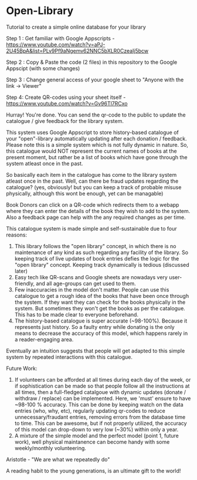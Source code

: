 # Open-Library
Tutorial to create a simple online database for your library

Step 1 : Get familiar with Google Appscripts - https://www.youtube.com/watch?v=aPJ-2U45BpA&list=PLv9Pf9aNgemv62NNC5bXLR0CzeaIj5bcw

Step 2 : Copy & Paste the code (2 files) in this repository to the Google Appscipt (with some changes)

Step 3 : Change general access of your google sheet to "Anyone with the link -> Viewer"

Step 4: Create QR-codes using your sheet itself - https://www.youtube.com/watch?v=Gv96Tl7RCxo

Hurray! You're done. You can send the qr-code to the public to update the catalogue / give feedback for the library system.

This system uses Google Appscript to store history-based catalogue of your "open"-library automatically updating after each donation / feedback. Please note this is a simple system which is not fully dynamic in nature. So, this catalogue would NOT represent the current names of books at the present moment, but rather be a list of books which have gone through the system atleast once in the past.

So basically each item in the catalogue has come to the library system atleast once in the past. Well, can there be fraud updates regarding the catalogue? (yes, obviously! but you can keep a track of probable misuse physically, although this wont be enough, yet can be managable)

Book Donors can click on a QR-code which redirects them to a webapp where they can enter the details of the book they wish to add to the system.
Also a feedback page can help with the any required changes as per time.

This catalogue system is made simple and self-sustainable due to four reasons:
1. This library follows the "open library" concept, in which there is no maintenance of any kind as such regarding any facility of the library. So keeping track of live updates of book entries defies the logic for the "open library" concept. Keeping track dynamically is tedious (discussed later)
2. Easy tech like QR-scans and Google sheets are nowadays very user-friendly, and all age-groups can get used to them.
3. Few inaccuracies in the model don't matter. People can use this catalogue to get a rough idea of the books that have been once through the system. If they want they can check for the books physically in the system. But sometimes they won't get the books as per the catalogue. This has to be made clear to everyone beforehand.
4. The history-based catalogue is super accurate (~98-100%). Because it represents just history. So a faulty entry while donating is the only means to decrease the accuracy of this model, which happens rarely in a reader-engaging area.


Eventually an intuition suggests that people will get adapted to this simple system by repeated interactions with this catalogue.


Future Work:
1. If volunteers can be afforded at all times during each day of the week, or if sophistication can be made so that people follow all the instructions at all times, then a full-fledged catalgoue with dynamic updates (donate / withdraw / replace)  can be implemented. Here, we 'must' ensure to have ~98-100 % accuracy. This can be done by keeping watch on the data entries (who, why, etc), regularly updating qr-codes to reduce unnecessary/fraudant entries, removing errors from the database time to time. This can be awesome, but if not properly utilized, the accuracy of this model can drop-down to very low (~30%) within only a year.
2. A mixture of the simple model and the perfect model (point 1, future work), well physical maintanence can become handy with some weekly/monthly volunteering.

Aristotle - "We are what we repeatedly do"

A reading habit to the young generations, is an ultimate gift to the world!
